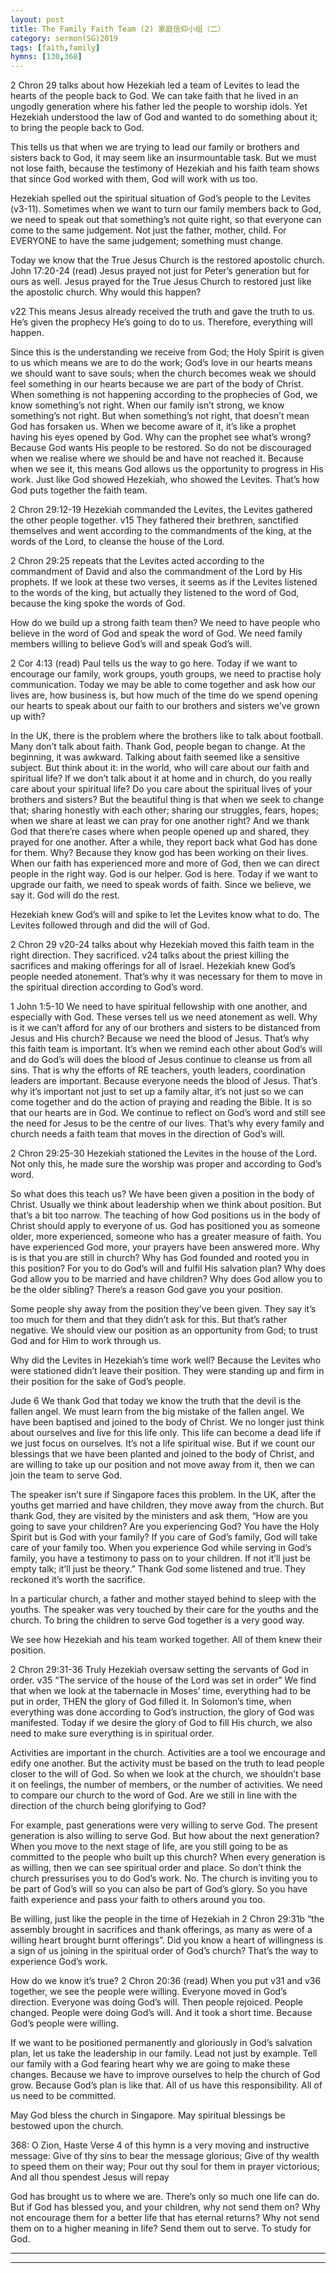 ```yaml
---
layout: post
title: The Family Faith Team (2) 家庭信仰小组（二）
category: sermon(SG)2019
tags: [faith,family]
hymns: [130,368]
---
```



2 Chron 29 talks about how Hezekiah led a team of Levites to lead the hearts of the people back to God. We can take faith that he lived in an ungodly generation where his father led the people to worship idols. Yet Hezekiah understood the law of God and wanted to do something about it; to bring the people back to God. 

This tells us that when we are trying to lead our family or brothers and sisters back to God, it may seem like an insurmountable task. But we must not lose faith, because the testimony of Hezekiah and his faith team shows that since God worked with them, God will work with us too. 

Hezekiah spelled out the spiritual situation of God’s people to the Levites (v3-11). Sometimes when we want to turn our family members back to God, we need to speak out that something’s not quite right, so that everyone can come to the same judgement. Not just the father, mother, child. For EVERYONE to have the same judgement; something must change. 

Today we know that the True Jesus Church is the restored apostolic church. 
John 17:20-24 (read)
Jesus prayed not just for Peter’s generation but for ours as well. Jesus prayed for the True Jesus Church to restored just like the apostolic church. Why would this happen? 

v22 This means Jesus already received the truth and gave the truth to us. He’s given the prophecy He’s going to do to us. Therefore, everything will happen. 

Since this is the understanding we receive from God; the Holy Spirit is given to us which means we are to do the work; God’s love in our hearts means we should want to save souls; when the church becomes weak we should feel something in our hearts because we are part of the body of Christ. When something is not happening according to the prophecies of God, we know something’s not right. When our family isn’t strong, we know something’s not right. But when something’s not right, that doesn’t mean God has forsaken us. When we become aware of it, it’s like a prophet having his eyes opened by God. Why can the prophet see what’s wrong? Because God wants His people to be restored. So do not be discouraged when we realise where we should be and have not reached it. Because when we see it, this means God allows us the opportunity to progress in His work. Just like God showed Hezekiah, who showed the Levites. That’s how God puts together the faith team. 

2 Chron 29:12-19
Hezekiah commanded the Levites, the Levites gathered the other people together. 
v15 They fathered their brethren, sanctified themselves and went according to the commandments of the king, at the words of the Lord, to cleanse the house of the Lord. 

2 Chron 29:25 repeats that the Levites acted according to the commandment of David and also the commandment of the Lord by His prophets. If we look at these two verses, it seems as if the Levites listened to the words of the king, but actually they listened to the word of God, because the king spoke the words of God. 

How do we build up a strong faith team then? We need to have people who believe in the word of God and speak the word of God. We need family members willing to believe God’s will and speak God’s will. 

2 Cor 4:13 (read)
Paul tells us the way to go here. Today if we want to encourage our family, work groups, youth groups, we need to practise holy communication. Today we may be able to come together and ask how our lives are, how business is, but how much of the time do we spend opening our hearts to speak about our faith to our brothers and sisters we’ve grown up with?

In the UK, there is the problem where the brothers like to talk about football. Many don’t talk about faith. Thank God, people began to change. At the beginning, it was awkward. Talking about faith seemed like a sensitive subject. But think about it: in the world, who will care about our faith and spiritual life? If we don’t talk about it at home and in church, do you really care about your spiritual life? Do you care about the spiritual lives of your brothers and sisters? But the beautiful thing is that when we seek to change that; sharing honestly with each other; sharing our struggles, fears, hopes; when we share at least we can pray for one another right? And we thank God that there’re cases where when people opened up and shared, they prayed for one another. After a while, they report back what God has done for them. Why? Because they know god has been working on their lives. When our faith has experienced more and more of God, then we can direct people in the right way. God is our helper. God is here. Today if we want to upgrade our faith, we need to speak words of faith. Since we believe, we say it. God will do the rest. 

Hezekiah knew God’s will and spike to let the Levites know what to do. The Levites followed through and did the will of God. 

2 Chron 29
v20-24 talks about why Hezekiah moved this faith team in the right direction. They sacrificed. v24 talks about the priest killing the sacrifices and making offerings for all of Israel. Hezekiah knew God’s people needed atonement. That’s why it was necessary for them to move in the spiritual direction according to God’s word. 

1 John 1:5-10
We need to have spiritual fellowship with one another, and especially with God. 
These verses tell us we need atonement as well. Why is it we can’t afford for any of our brothers and sisters to be distanced from Jesus and His church? Because we need the blood of Jesus. That’s why this faith team is important. It’s when we remind each other about God’s will and do God’s will does the blood of Jesus continue to cleanse us from all sins. That is why the efforts of RE teachers, youth leaders, coordination leaders are important. Because everyone needs the blood of Jesus. That’s why it’s important not just to set up a family altar, it’s not just so we can come together and do the action of praying and reading the Bible. It is so that our hearts are in God. We continue to reflect on God’s word and still see the need for Jesus to be the centre of our lives. That’s why every family and church needs a faith team that moves in the direction of God’s will. 

2 Chron 29:25-30
Hezekiah stationed the Levites in the house of the Lord. Not only this, he made sure the worship was proper and according to God’s word. 

So what does this teach us?
We have been given a position in the body of Christ. Usually we think about leadership when we think about position. But that’s a bit too narrow. The teaching of how God positions us in the body of Christ should apply to everyone of us. God has positioned you as someone older, more experienced, someone who has a greater measure of faith. You have experienced God more, your prayers have been answered more. Why is is that you are still in church? Why has God founded and rooted you in this position? For you to do God’s will and fulfil His salvation plan? Why does God allow you to be married and have children? Why does God allow you to be the older sibling? There’s a reason God gave you your position.  

Some people shy away from the position they’ve been given. They say it’s too much for them and that they didn’t ask for this. But that’s rather negative. We should view our position as an opportunity from God; to trust God and for Him to work through us. 

Why did the Levites in Hezekiah’s time work well? Because the Levites who were stationed didn’t leave their position. They were standing up and firm in their position for the sake of God’s people. 

Jude 6
We thank God that today we know the truth that the devil is the fallen angel. We must learn from the big mistake of the fallen angel. We have been baptised and joined to the body of Christ. We no longer just think about ourselves and live for this life only. This life can become a dead life if we just focus on ourselves. It’s not a life spiritual wise. But if we count our blessings that we have been planted and joined to the body of Christ, and are willing to take up our position and not move away from it, then we can join the team to serve God. 

The speaker isn’t sure if Singapore faces this problem. In the UK, after the youths get married and have children, they move away from the church. But thank God, they are visited by the ministers and ask them, “How are you going to save your children? Are you experiencing God? You have the Holy Spirit but is God with your family? If you care of God’s family, God will take care of your family too. When you experience God while serving in God’s family, you have a testimony to pass on to your children. If not it’ll just be empty talk; it’ll just be theory.” Thank God some listened and true. They reckoned it’s worth the sacrifice. 

In a particular church, a father and mother stayed behind to sleep with the youths. The speaker was very touched by their care for the youths and the church. To bring the children to serve God together is a very good way.

We see how Hezekiah and his team worked together. All of them knew their position. 

2 Chron 29:31-36
Truly Hezekiah oversaw setting the servants of God in order. 
v35 “The service of the house of the Lord was set in order”
We find that when we look at the tabernacle in Moses’ time, everything had to be put in order, THEN the glory of God filled it. In Solomon’s time, when everything was done according to God’s instruction, the glory of God was manifested. Today if we desire the glory of God to fill His church, we also need to make sure everything is in spiritual order. 

Activities are important in the church. Activities are a tool we encourage and edify one another. But the activity must be based on the truth to lead people closer to the will of God. So when we look at the church, we shouldn’t base it on feelings, the number of members, or the number of activities. We need to compare our church to the word of God. Are we still in line with the direction of the church being glorifying to God?

For example, past generations were very willing to serve God. The present generation is also willing to serve God. But how about the next generation? When you move to the next stage of life, are you still going to be as committed to the people who built up this church? When every generation is as willing, then we can see spiritual order and place. So don’t think the church pressurises you to do God’s work. No. The church is inviting you to be part of God’s will so you can also be part of God’s glory. So you have faith experience and pass your faith to others around you too. 

Be willing, just like the people in the time of Hezekiah in 2 Chron 29:31b “the assembly brought in sacrifices and thank offerings, as many as were of a willing heart brought burnt offerings”.
Did you know a heart of willingness is a sign of us joining in the spiritual order of God’s church? That’s the way to experience God’s work. 

How do we know it’s true?
2 Chron 20:36 (read)
When you put v31 and v36 together, we see the people were willing. Everyone moved in God’s direction. Everyone was doing God’s will. Then people rejoiced. People changed. People were doing God’s will. And it took a short time. Because God’s people were willing. 

If we want to be positioned permanently and gloriously in God’s salvation plan, let us take the leadership in our family. Lead not just by example. Tell our family with a God fearing heart why we are going to make these changes. Because we have to improve ourselves to help the church of God grow. Because God’s plan is like that. All of us have this responsibility. All of us need to be committed. 

May God bless the church in Singapore. May spiritual blessings be bestowed upon the church. 

368: O Zion, Haste
Verse 4 of this hymn is a very moving and instructive message:
Give of thy sins to bear the message glorious;
Give of thy wealth to speed them on their way;
Pour out thy soul for them in prayer victorious;
And all thou spendest Jesus will repay 

God has brought us to where we are. There’s only so much one life can do. But if God has blessed you, and your children, why not send them on? Why not encourage them for a better life that has eternal returns? Why not send them on to a higher meaning in life? Send them out to serve. To study for God. 



----
****

